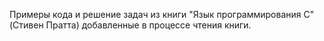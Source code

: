 Примеры кода и решение задач из книги "Язык программирования C" (Стивен Пратта) добавленные в процессе чтения книги.
